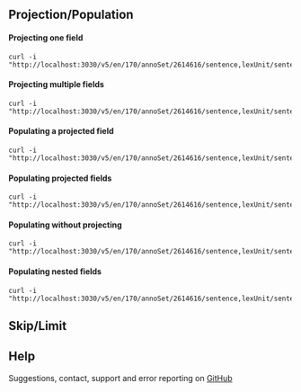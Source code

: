 <a name="opt"></a>

## Projection/Population

#### Projecting one field
```
curl -i "http://localhost:3030/v5/en/170/annoSet/2614616/sentence,lexUnit/sentence,lexUnit"
```

#### Projecting multiple fields
```
curl -i "http://localhost:3030/v5/en/170/annoSet/2614616/sentence,lexUnit/sentence,lexUnit"
```

#### Populating a projected field
```
curl -i "http://localhost:3030/v5/en/170/annoSet/2614616/sentence,lexUnit/sentence,lexUnit"
```

#### Populating projected fields
```
curl -i "http://localhost:3030/v5/en/170/annoSet/2614616/sentence,lexUnit/sentence,lexUnit"
```

#### Populating without projecting
```
curl -i "http://localhost:3030/v5/en/170/annoSet/2614616/sentence,lexUnit/sentence,lexUnit"
```

#### Populating nested fields
```
curl -i "http://localhost:3030/v5/en/170/annoSet/2614616/sentence,lexUnit/sentence,lexUnit"
```

## Skip/Limit

## Help
Suggestions, contact, support and error reporting on [GitHub](https://github.com/akb89/valencer)
